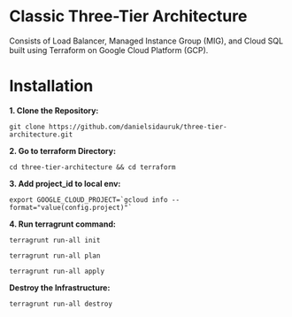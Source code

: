 # Classic Three-Tier Architecture
Consists of Load Balancer, Managed Instance Group (MIG), and Cloud SQL built using Terraform on Google Cloud Platform (GCP).

Installation
============
**1. Clone the Repository:**
```
git clone https://github.com/danielsidauruk/three-tier-architecture.git
```
**2. Go to terraform Directory:**
```
cd three-tier-architecture && cd terraform
```
**3. Add project_id to local env:**
```
export GOOGLE_CLOUD_PROJECT=`gcloud info --format="value(config.project)"`
```
**4. Run terragrunt command:**
```
terragrunt run-all init
```
```
terragrunt run-all plan
```
```
terragrunt run-all apply
```
**Destroy the Infrastructure:**

```
terragrunt run-all destroy
```
